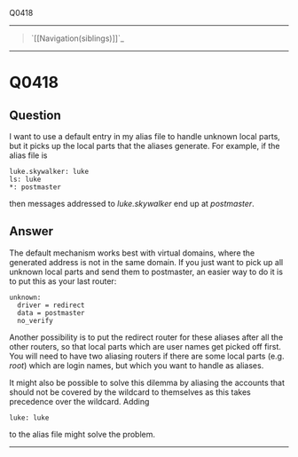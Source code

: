 Q0418

* * * * *

> \`[[Navigation(siblings)]]\`\_

* * * * *

Q0418
=====

Question
--------

I want to use a default entry in my alias file to handle unknown local
parts, but it picks up the local parts that the aliases generate. For
example, if the alias file is

    luke.skywalker: luke
    ls: luke
    *: postmaster

then messages addressed to *luke.skywalker* end up at *postmaster*.

Answer
------

The default mechanism works best with virtual domains, where the
generated address is not in the same domain. If you just want to pick up
all unknown local parts and send them to postmaster, an easier way to do
it is to put this as your last router:

    unknown:
      driver = redirect
      data = postmaster
      no_verify

Another possibility is to put the redirect router for these aliases
after all the other routers, so that local parts which are user names
get picked off first. You will need to have two aliasing routers if
there are some local parts (e.g. *root*) which are login names, but
which you want to handle as aliases.

It might also be possible to solve this dilemma by aliasing the accounts
that should not be covered by the wildcard to themselves as this takes
precedence over the wildcard. Adding

    luke: luke

to the alias file might solve the problem.

* * * * *
